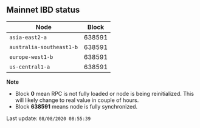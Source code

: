 ## **Mainnet** IBD status


Node | Block
--- | ---
`asia-east2-a` | 638591
`australia-southeast1-b` | 638591
`europe-west1-b` | 638591
`us-central1-a` | 638591


**Note**
* Block **0** mean RPC is not fully loaded or node is being reinitialized. This will likely change to real value in couple of hours.
* Block **638591** means node is fully synchronized.


Last update: `08/08/2020 08:55:39`
